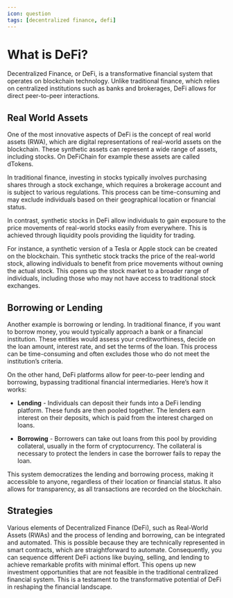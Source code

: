 ```yaml
---
icon: question
tags: [decentralized finance, defi]
---
```

# What is DeFi?

Decentralized Finance, or DeFi, is a transformative financial system that operates on blockchain technology. Unlike traditional finance, which relies on centralized institutions such as banks and brokerages, DeFi allows for direct peer-to-peer interactions.

## Real World Assets

One of the most innovative aspects of DeFi is the concept of real world assets (RWA), which are digital representations of real-world assets on the blockchain. These synthetic assets can represent a wide range of assets, including stocks. On DeFiChain for example these assets are called dTokens.

In traditional finance, investing in stocks typically involves purchasing shares through a stock exchange, which requires a brokerage account and is subject to various regulations. This process can be time-consuming and may exclude individuals based on their geographical location or financial status.

In contrast, synthetic stocks in DeFi allow individuals to gain exposure to the price movements of real-world stocks easily from everywhere. This is achieved through liquidity pools providing the liquidity for trading.

For instance, a synthetic version of a Tesla or Apple stock can be created on the blockchain. This synthetic stock tracks the price of the real-world stock, allowing individuals to benefit from price movements without owning the actual stock. This opens up the stock market to a broader range of individuals, including those who may not have access to traditional stock exchanges.

## Borrowing or Lending

Another example is borrowing or lending. In traditional finance, if you want to borrow money, you would typically approach a bank or a financial institution. These entities would assess your creditworthiness, decide on the loan amount, interest rate, and set the terms of the loan. This process can be time-consuming and often excludes those who do not meet the institution’s criteria.

On the other hand, DeFi platforms allow for peer-to-peer lending and borrowing, bypassing traditional financial intermediaries. Here’s how it works:

- **Lending** - Individuals can deposit their funds into a DeFi lending platform. These funds are then pooled together. The lenders earn interest on their deposits, which is paid from the interest charged on loans.

- **Borrowing** - Borrowers can take out loans from this pool by providing collateral, usually in the form of cryptocurrency. The collateral is necessary to protect the lenders in case the borrower fails to repay the loan.

This system democratizes the lending and borrowing process, making it accessible to anyone, regardless of their location or financial status. It also allows for transparency, as all transactions are recorded on the blockchain.

## Strategies

Various elements of Decentralized Finance (DeFi), such as Real-World Assets (RWAs) and the process of lending and borrowing, can be integrated and automated. This is possible because they are technically represented in smart contracts, which are straightforward to automate. Consequently, you can sequence different DeFi actions like buying, selling, and lending to achieve remarkable profits with minimal effort. This opens up new investment opportunities that are not feasible in the traditional centralized financial system. This is a testament to the transformative potential of DeFi in reshaping the financial landscape.